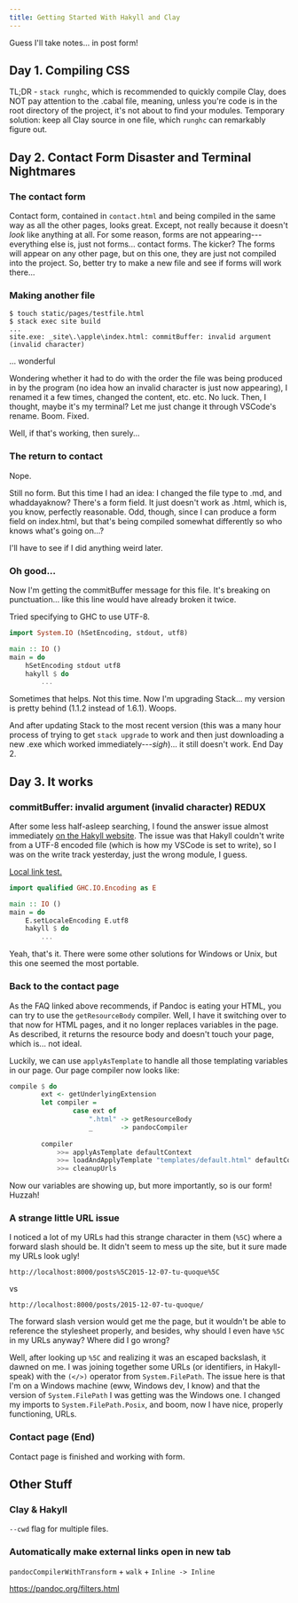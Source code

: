 ```yaml
---
title: Getting Started With Hakyll and Clay
---
```


Guess I'll take notes... in post form!

## Day 1. Compiling CSS

TL;DR - `stack runghc`, which is recommended to quickly compile Clay, does NOT pay attention to the .cabal file, meaning, unless you're code is in the root directory of the project, it's not about to find your modules. Temporary solution: keep all Clay source in one file, which `runghc` can remarkably figure out.

## Day 2. Contact Form Disaster and Terminal Nightmares

### The contact form

Contact form, contained in `contact.html` and being compiled in the same way as all the other pages, looks great. Except, not really because it doesn't _look_ like anything at all. For some reason, forms are not appearing---everything else is, just not forms... contact forms. The kicker? The forms will appear on any other page, but on this one, they are just not compiled into the project. So, better try to make a new file and see if forms will work there...

### Making another file

```
$ touch static/pages/testfile.html
$ stack exec site build
...
site.exe: _site\.\apple\index.html: commitBuffer: invalid argument (invalid character)
```

... wonderful

Wondering whether it had to do with the order the file was being produced in by the program (no idea how an invalid character is just now appearing), I renamed it a few times, changed the content, etc. etc. No luck. Then, I thought, maybe it's my terminal? Let me just change it through VSCode's rename. Boom. Fixed.

Well, if that's working, then surely...

### The return to contact

Nope.

Still no form. But this time I had an idea: I changed the file type to .md, and whaddayaknow? There's a form field. It just doesn't work as .html, which is, you know, perfectly reasonable. Odd, though, since I can produce a form field on index.html, but that's being compiled somewhat differently so who knows what's going on...?

I'll have to see if I did anything weird later.

### Oh good...

Now I'm getting the commitBuffer message for this file. It's breaking on punctuation... like this line would have already broken it twice.

Tried specifying to GHC to use UTF-8. 

```haskell
import System.IO (hSetEncoding, stdout, utf8)

main :: IO ()
main = do
    hSetEncoding stdout utf8
    hakyll $ do
        ...
```

Sometimes that helps. Not this time. Now I'm upgrading Stack... my version is pretty behind (1.1.2 instead of 1.6.1). Woops.

And after updating Stack to the most recent version (this was a many hour process of trying to get `stack upgrade` to work and then just downloading a new .exe which worked immediately---*sigh*)... it still doesn't work. End Day 2.

## Day 3. It works

### commitBuffer: invalid argument (invalid character) REDUX

After some less half-asleep searching, I found the answer issue almost immediately [on the Hakyll website](https://jaspervdj.be/hakyll/tutorials/faq.html#hgetcontents-invalid-argument-or-commitbuffer-invalid-argument). The issue was that Hakyll couldn't write from a UTF-8 encoded file (which is how my VSCode is set to write), so I was on the write track yesterday, just the wrong module, I guess.

[Local link test.](/)

```haskell
import qualified GHC.IO.Encoding as E

main :: IO ()
main = do
    E.setLocaleEncoding E.utf8
    hakyll $ do
        ...
```

Yeah, that's it. There were some other solutions for Windows or Unix, but this one seemed the most portable.

### Back to the contact page

As the FAQ linked above recommends, if Pandoc is eating your HTML, you can try to use the `getResourceBody` compiler. Well, I have it switching over to that now for HTML pages, and it no longer replaces variables in the page. As described, it returns the resource body and doesn't touch your page, which is... not ideal.

Luckily, we can use `applyAsTemplate` to handle all those templating variables in our page. Our page compiler now looks like:

```haskell
compile $ do
        ext <- getUnderlyingExtension
        let compiler = 
                case ext of
                    ".html" -> getResourceBody
                    _       -> pandocCompiler
        
        compiler
            >>= applyAsTemplate defaultContext
            >>= loadAndApplyTemplate "templates/default.html" defaultContext
            >>= cleanupUrls
```

Now our variables are showing up, but more importantly, so is our form! Huzzah!

### A strange little URL issue

I noticed a lot of my URLs had this strange character in them (`%5C`) where a forward slash should be. It didn't seem to mess up the site, but it sure made my URLs look ugly!

`http://localhost:8000/posts%5C2015-12-07-tu-quoque%5C`

vs

`http://localhost:8000/posts/2015-12-07-tu-quoque/`

The forward slash version would get me the page, but it wouldn't be able to reference the stylesheet properly, and besides, why should I even have `%5C` in my URLs anyway? Where did I go wrong?

Well, after looking up `%5C` and realizing it was an escaped backslash, it dawned on me. I was joining together some URLs (or identifiers, in Hakyll-speak) with the `(</>)` operator from `System.FilePath`. The issue here is that I'm on a Windows machine (eww, Windows dev, I know) and that the version of `System.FilePath` I was getting was the Windows one. I changed my imports to `System.FilePath.Posix`, and boom, now I have nice, properly functioning, URLs.

### Contact page (End)

Contact page is finished and working with form.

## Other Stuff

### Clay & Hakyll

`--cwd` flag for multiple files.

### Automatically make external links open in new tab

`pandocCompilerWithTransform` + `walk` + `Inline -> Inline`

https://pandoc.org/filters.html